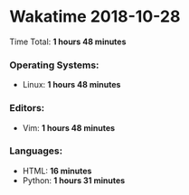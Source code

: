 # Wakatime 2018-10-28

Time Total: **1 hours 48 minutes**

### Operating Systems:
- Linux: **1 hours 48 minutes** 

### Editors:
- Vim: **1 hours 48 minutes** 

### Languages:
- HTML: **16 minutes** 
- Python: **1 hours 31 minutes** 

